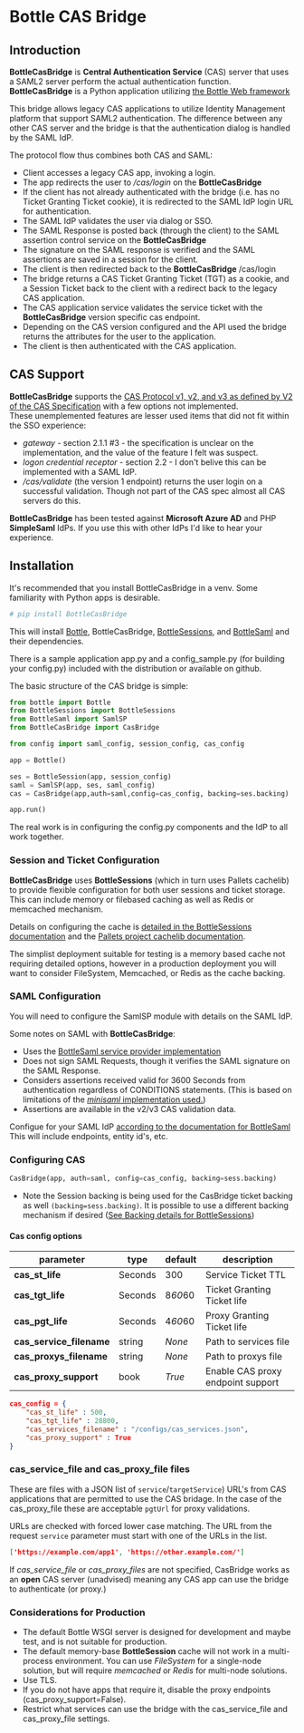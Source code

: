 # Bottle CAS Bridge
 
 ## Introduction
**BottleCasBridge** is **Central Authentication Service** (CAS) server that uses a SAML2 server perform the actual authentication function. **BottleCasBridge** is a Python application utilizing [the Bottle Web framework](http://bottlepy.org/docs/dev/)

This bridge allows legacy CAS applications to utilize Identity Management platform that support SAML2 authentication. The difference between any other CAS server and the bridge is that the authentication dialog is handled by the SAML IdP.

The protocol flow thus combines both CAS and SAML:
* Client accesses a legacy CAS app, invoking a login.
* The app redirects the user to */cas/login* on the **BottleCasBridge** 
* If the client has not already authenticated with the bridge (i.e. has no Ticket Granting Ticket cookie), it is redirected to the SAML IdP login URL for authentication.
* The SAML IdP validates the user via dialog or SSO.
* The SAML Response is posted back (through the client) to the SAML assertion control service on the **BottleCasBridge**
* The signature on the SAML response is verified and the SAML assertions are saved in a session for the client.
* The client is then redirected back to the **BottleCasBridge** /cas/login
* The bridge returns a CAS Ticket Granting Ticket (TGT) as a cookie, and a Session Ticket back to the client with a redirect back to the legacy CAS application.
* The CAS application service validates the service ticket with the **BottleCasBridge** version specific cas endpoint.
* Depending on the CAS version configured and the API used the bridge returns the attributes for the user to the application.
* The client is then authenticated with the CAS application.
## CAS Support
**BottleCasBridge** supports the [CAS Protocol v1, v2, and v3 as defined by V2 of the CAS Specification](https://apereo.github.io/cas/6.2.x/protocol/CAS-Protocol-V2-Specification.html) with a few options not implemented.  
These unemplemented features are lesser used items that did not fit within the SSO experience:
* *gateway* - section 2.1.1 #3 - the specification is unclear on the implementation, and the value of the feature I felt was suspect. 
* *logon credential receptor* - section 2.2 - I don't belive this can be implemented with a SAML IdP.
* */cas/validate* (the version 1 endpoint) returns the user login on a successful validation. Though not part of the CAS spec almost all CAS servers do this.

**BottleCasBridge** has been tested against **Microsoft Azure AD** and PHP **SimpleSaml** IdPs. If you use this with other IdPs I'd like to hear your experience.

## Installation
It's recommended that you install BottleCasBridge in a venv. Some familiarity with Python apps is desirable.
```bash
# pip install BottleCasBridge
```
This will install [Bottle](https://pypi.org/project/bottle/), BottleCasBridge, [BottleSessions](https://github.com/Glocktober/BottleSessions), and [BottleSaml](https://github.com/Glocktober/BottleSaml) and their dependencies.

There is a sample application app.py and a config_sample.py (for building your config.py) included with the distribution or available on github.

The basic structure of the CAS bridge is simple:
```python
from bottle import Bottle
from BottleSessions import BottleSessions
from BottleSaml import SamlSP
from BottleCasBridge import CasBridge

from config import saml_config, session_config, cas_config

app = Bottle()

ses = BottleSession(app, session_config)
saml = SamlSP(app, ses, saml_config)
cas = CasBridge(app,auth=saml,config=cas_config, backing=ses.backing)

app.run()

```
The real work is in configuring the config.py components and the IdP to all work together.

### Session and Ticket Configuration
**BottleCasBridge** uses **BottleSessions** (which in turn uses Pallets cachelib) to provide flexible configuration for both user sessions and ticket storage.  This can include memory or filebased caching as well as Redis or memcached mechanism.

Details on configuring the cache is [detailed in the BottleSessions documentation](https://github.com/Glocktober/BottleSessions/blob/main/docs/OPTIONS.md) and the [Pallets project cachelib documentation](https://cachelib.readthedocs.io/en/stable/).

The simplist deployment suitable for testing is a memory based cache not requiring detailed options, however in a production deployment you will want to consider FileSystem, Memcached, or Redis as the cache backing.

### SAML Configuration
You will need to configure the SamlSP module with details on the SAML IdP. 

Some notes on SAML with **BottleCasBridge**:
* Uses the [BottleSaml service provider implementation](https://github.com/Glocktober/BottleSaml)
* Does not sign SAML Requests, though it verifies the SAML signature on the SAML Response.
* Considers assertions received valid for 3600 Seconds from authentication regardless of CONDITIONS statements. (This is based on limitations of the [*minisaml* implementation used.](https://github.com/HENNGE/minisaml))
* Assertions are available in the v2/v3 CAS validation data.

Configue for your SAML IdP [according to the documentation for BottleSaml](https://github.com/Glocktober/BottleSaml/blob/main/docs/READMESP.md) This will include endpoints, entity id's, etc.


### Configuring CAS

 ```python
CasBridge(app, auth=saml, config=cas_config, backing=sess.backing)
 ```
* Note the Session backing is being used for the CasBridge ticket backing as well ```(backing=sess.backing)```. It is possible to use a different backing mechanism if desired ([See Backing details for BottleSessions](https://github.com/Glocktober/BottleSessions/blob/main/docs/BACKING.md))

#### Cas config options

| **parameter**  |**type** | **default** | **description**
|------------------|-----|--------|----------------------|
|**cas_st_life** |Seconds|300|Service Ticket TTL|
|**cas_tgt_life** |Seconds|8*60*60|Ticket Granting Ticket life|
|**cas_pgt_life** |Seconds|4*60*60|Proxy Granting Ticket life|
|**cas_service_filename** |string|*None*|Path to services file|
|**cas_proxys_filename** |string|*None*|Path to proxys file|
|**cas_proxy_support** |book|*True*|Enable CAS proxy endpoint support|


```json
cas_config = {
    "cas_st_life" : 500,
    "cas_tgt_life" : 28800, 
    "cas_services_filename" : "/configs/cas_services.json",
    "cas_proxy_support" : True
}
```

### cas_service_file and cas_proxy_file files

These are files with a JSON list of `service`/`targetService`) URL's from CAS applications that are permitted to use the CAS bridage.  In the case of the cas_proxy_file these are acceptable `pgtUrl` for proxy validations.

URLs are checked with forced lower case matching. The URL from the request `service` parameter must start with one of the URLs in the list.

```json
['https://example.com/app1', 'https://other.example.com/']
```

If *cas_service_file* or *cas_proxy_files* are not specified, CasBridge works as an **open** CAS server (unadvised) meaning any CAS app can use the bridge to authenticate (or proxy.)

### Considerations for Production

* The default Bottle WSGI server is designed for development and maybe test, and is not suitable for production.
* The default memory-base **BottleSession** cache will not work in a multi-process environment. You can use *FileSystem* for a single-node solution, but will require *memcached* or *Redis* for multi-node solutions.
* Use TLS.
* If you do not have apps that require it, disable the proxy endpoints (cas_proxy_support=False). 
* Restrict what services can use the bridge with the cas_service_file and cas_proxy_file settings.
